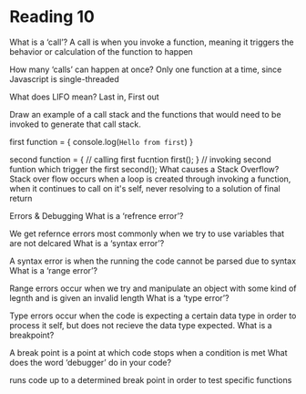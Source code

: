 # Reading 10
What is a ‘call’? A call is when you invoke a function, meaning it triggers the behavior or calculation of the function to happen

How many ‘calls’ can happen at once? Only one function at a time, since Javascript is single-threaded

What does LIFO mean? Last in, First out

Draw an example of a call stack and the functions that would need to be invoked to generate that call stack.

first function = {
  console.log(`Hello from first`)
} 

second function = {
  // calling first fucntion
  first();
}
// invoking second funtion which trigger the first
second();
What causes a Stack Overflow? Stack over flow occurs when a loop is created through invoking a function, when it continues to call on it's self, never resolving to a solution of final return

Errors & Debugging
What is a ‘refrence error’?

We get refernce errors most commonly when we try to use variables that are not delcared
What is a ‘syntax error’?

A syntax error is when the running the code cannot be parsed due to syntax
What is a ‘range error’?

Range errors occur when we try and manipulate an object with some kind of legnth and is given an invalid length
What is a ‘type error’?

Type errors occur when the code is expecting a certain data type in order to process it self, but does not recieve the data type expected.
What is a breakpoint?

A break point is a point at which code stops when a condition is met
What does the word ‘debugger’ do in your code?

runs code up to a determined break point in order to test specific functions